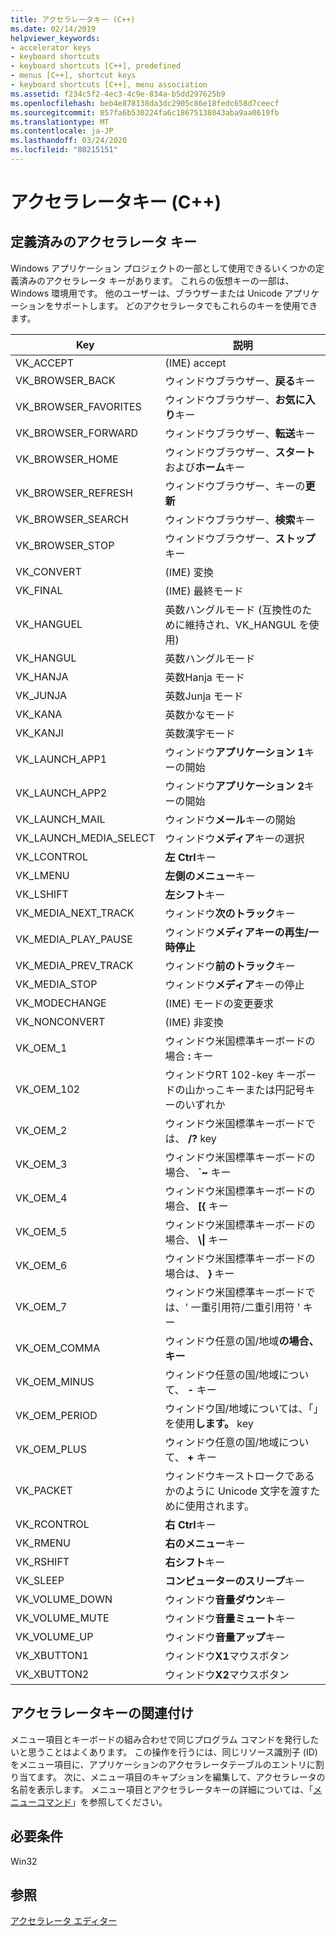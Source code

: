 ```yaml
---
title: アクセラレータキー (C++)
ms.date: 02/14/2019
helpviewer_keywords:
- accelerator keys
- keyboard shortcuts
- keyboard shortcuts [C++], predefined
- menus [C++], shortcut keys
- keyboard shortcuts [C++], menu association
ms.assetid: f234c5f2-4ec3-4c9e-834a-b5dd297625b9
ms.openlocfilehash: beb4e878138da3dc2905c86e18fedc658d7ceecf
ms.sourcegitcommit: 857fa6b530224fa6c18675138043aba9aa0619fb
ms.translationtype: MT
ms.contentlocale: ja-JP
ms.lasthandoff: 03/24/2020
ms.locfileid: "80215151"
---
```

# <a name="accelerator-keys-c"></a>アクセラレータキー (C++)

## <a name="predefined-accelerator-keys"></a>定義済みのアクセラレータ キー

Windows アプリケーション プロジェクトの一部として使用できるいくつかの定義済みのアクセラレータ キーがあります。 これらの仮想キーの一部は、Windows 環境用です。 他のユーザーは、ブラウザーまたは Unicode アプリケーションをサポートします。 どのアクセラレータでもこれらのキーを使用できます。

|Key|説明|
|---------|-----------------|
|VK_ACCEPT|(IME) accept|
|VK_BROWSER_BACK|ウィンドウブラウザー、**戻る**キー|
|VK_BROWSER_FAVORITES|ウィンドウブラウザー、**お気に入り**キー|
|VK_BROWSER_FORWARD|ウィンドウブラウザー、**転送**キー|
|VK_BROWSER_HOME|ウィンドウブラウザー、**スタート**および**ホーム**キー|
|VK_BROWSER_REFRESH|ウィンドウブラウザー、キーの**更新**|
|VK_BROWSER_SEARCH|ウィンドウブラウザー、**検索**キー|
|VK_BROWSER_STOP|ウィンドウブラウザー、**ストップ**キー|
|VK_CONVERT|(IME) 変換|
|VK_FINAL|(IME) 最終モード|
|VK_HANGUEL|英数ハングルモード (互換性のために維持され、VK_HANGUL を使用)|
|VK_HANGUL|英数ハングルモード|
|VK_HANJA|英数Hanja モード|
|VK_JUNJA|英数Junja モード|
|VK_KANA|英数かなモード|
|VK_KANJI|英数漢字モード|
|VK_LAUNCH_APP1|ウィンドウ**アプリケーション 1**キーの開始|
|VK_LAUNCH_APP2|ウィンドウ**アプリケーション 2**キーの開始|
|VK_LAUNCH_MAIL|ウィンドウ**メール**キーの開始|
|VK_LAUNCH_MEDIA_SELECT|ウィンドウ**メディア**キーの選択|
|VK_LCONTROL|**左 Ctrl**キー|
|VK_LMENU|**左側のメニュー**キー|
|VK_LSHIFT|**左シフト**キー|
|VK_MEDIA_NEXT_TRACK|ウィンドウ**次のトラック**キー|
|VK_MEDIA_PLAY_PAUSE|ウィンドウ**メディアキーの再生/一時停止**|
|VK_MEDIA_PREV_TRACK|ウィンドウ**前のトラック**キー|
|VK_MEDIA_STOP|ウィンドウ**メディア**キーの停止|
|VK_MODECHANGE|(IME) モードの変更要求|
|VK_NONCONVERT|(IME) 非変換|
|VK_OEM_1|ウィンドウ米国標準キーボードの場合 **:** キー|
|VK_OEM_102|ウィンドウRT 102-key キーボードの山かっこキーまたは円記号キーのいずれか|
|VK_OEM_2|ウィンドウ米国標準キーボードでは、 **/?** key|
|VK_OEM_3|ウィンドウ米国標準キーボードの場合、 **`~** キー|
|VK_OEM_4|ウィンドウ米国標準キーボードの場合、 **[{** キー|
|VK_OEM_5|ウィンドウ米国標準キーボードの場合、 **\\&#124;** キー|
|VK_OEM_6|ウィンドウ米国標準キーボードの場合は、 **}** キー|
|VK_OEM_7|ウィンドウ米国標準キーボードでは、' 一重引用符/二重引用符 ' キー|
|VK_OEM_COMMA|ウィンドウ任意の国/地域**の場合、キー**|
|VK_OEM_MINUS|ウィンドウ任意の国/地域について、 **-** キー|
|VK_OEM_PERIOD|ウィンドウ国/地域については、「」を使用**します。** key|
|VK_OEM_PLUS|ウィンドウ任意の国/地域について、 **+** キー|
|VK_PACKET|ウィンドウキーストロークであるかのように Unicode 文字を渡すために使用されます。|
|VK_RCONTROL|**右 Ctrl**キー|
|VK_RMENU|**右のメニュー**キー|
|VK_RSHIFT|**右シフト**キー|
|VK_SLEEP|**コンピューターのスリープ**キー|
|VK_VOLUME_DOWN|ウィンドウ**音量ダウン**キー|
|VK_VOLUME_MUTE|ウィンドウ**音量ミュート**キー|
|VK_VOLUME_UP|ウィンドウ**音量アップ**キー|
|VK_XBUTTON1|ウィンドウ**X1**マウスボタン|
|VK_XBUTTON2|ウィンドウ**X2**マウスボタン|

## <a name="accelerator-key-association"></a>アクセラレータキーの関連付け

メニュー項目とキーボードの組み合わせで同じプログラム コマンドを発行したいと思うことはよくあります。 この操作を行うには、同じリソース識別子 (ID) をメニュー項目に、アプリケーションのアクセラレータテーブルのエントリに割り当てます。 次に、メニュー項目のキャプションを編集して、アクセラレータの名前を表示します。 メニュー項目とアクセラレータキーの詳細については、「[メニューコマンド](../windows/associating-a-menu-command-with-an-accelerator-key.md)」を参照してください。

## <a name="requirements"></a>必要条件

Win32

## <a name="see-also"></a>参照

[アクセラレータ エディター](../windows/accelerator-editor.md)<br/>
